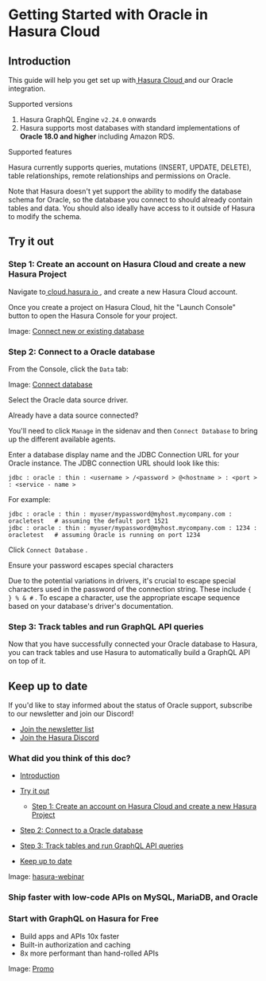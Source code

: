 # Getting Started with Oracle in Hasura Cloud

## Introduction​

This guide will help you get set up with[ Hasura Cloud ](https://hasura.io/docs/latest/hasura-cloud/overview/)and our Oracle integration.

Supported versions

1. Hasura GraphQL Engine `v2.24.0` onwards
2. Hasura supports most databases with standard implementations of **Oracle 18.0 and higher** including Amazon RDS.


Supported features

Hasura currently supports queries, mutations (INSERT, UPDATE, DELETE), table relationships, remote relationships and
permissions on Oracle.

Note that Hasura doesn't yet support the ability to modify the database schema for Oracle, so the database you connect
to should already contain tables and data. You should also ideally have access to it outside of Hasura to modify the
schema.

## Try it out​

### Step 1: Create an account on Hasura Cloud and create a new Hasura Project​

Navigate to[ cloud.hasura.io ](https://cloud.hasura.io/signup/?pg=docs&plcmt=body&cta=navigate-to-cloud-hasura-io&tech=default&skip_onboarding=true),
and create a new Hasura Cloud account.

Once you create a project on Hasura Cloud, hit the "Launch Console" button to open the Hasura Console for your project.

Image: [ Connect new or existing database ](https://hasura.io/docs/assets/images/create-project-8451135f7ff89b8f6e8fb3d29fd01ade.png)

### Step 2: Connect to a Oracle database​

From the Console, click the `Data` tab:

Image: [ Connect database ](https://hasura.io/docs/assets/images/connect-db-console-d08a940e3d5f1f710ba1c83383920b77.png)

Select the Oracle data source driver.

Already have a data source connected?

You'll need to click `Manage` in the sidenav and then `Connect Database` to bring up the different available agents.

Enter a database display name and the JDBC Connection URL for your Oracle instance. The JDBC connection URL should look
like this:

`jdbc : oracle : thin : <username > /<password > @<hostname > : <port > : <service - name >`

For example:

```
jdbc : oracle : thin : myuser/mypassword@myhost.mycompany.com : oracletest   # assuming the default port 1521
jdbc : oracle : thin : myuser/mypassword@myhost.mycompany.com : 1234 : oracletest   # assuming Oracle is running on port 1234
```

Click `Connect Database` .

Ensure your password escapes special characters

Due to the potential variations in drivers, it's crucial to escape special characters used in the password of the
connection string. These include `{ } % & #` . To escape a character, use the appropriate escape sequence based on your
database's driver's documentation.

### Step 3: Track tables and run GraphQL API queries​

Now that you have successfully connected your Oracle database to Hasura, you can track tables and use Hasura to
automatically build a GraphQL API on top of it.

## Keep up to date​

If you'd like to stay informed about the status of Oracle support, subscribe to our newsletter and join our Discord!

- [ Join the newsletter list ](https://hasura.io/newsletter/)
- [ Join the Hasura Discord ](https://discord.com/invite/hasura)


### What did you think of this doc?

- [ Introduction ](https://hasura.io/docs/latest/databases/oracle/cloud/#introduction)
- [ Try it out ](https://hasura.io/docs/latest/databases/oracle/cloud/#try-it-out)
    - [ Step 1: Create an account on Hasura Cloud and create a new Hasura Project ](https://hasura.io/docs/latest/databases/oracle/cloud/#step-1-create-an-account-on-hasura-cloud-and-create-a-new-hasura-project)

- [ Step 2: Connect to a Oracle database ](https://hasura.io/docs/latest/databases/oracle/cloud/#step-2-connect-to-a-oracle-database)

- [ Step 3: Track tables and run GraphQL API queries ](https://hasura.io/docs/latest/databases/oracle/cloud/#step-3-track-tables-and-run-graphql-api-queries)
- [ Keep up to date ](https://hasura.io/docs/latest/databases/oracle/cloud/#keep-up-to-date)


Image: [ hasura-webinar ](https://res.cloudinary.com/dh8fp23nd/image/upload/v1683628053/main-web/Group_11457_vceb9f.png)

### Ship faster with low-code APIs on MySQL, MariaDB, and Oracle

### Start with GraphQL on Hasura for Free

- Build apps and APIs 10x faster
- Built-in authorization and caching
- 8x more performant than hand-rolled APIs


Image: [ Promo ](https://hasura.io/docs/assets/images/hasura-free-ff60e409244e0ea12b5a3045d1a9096b.png)